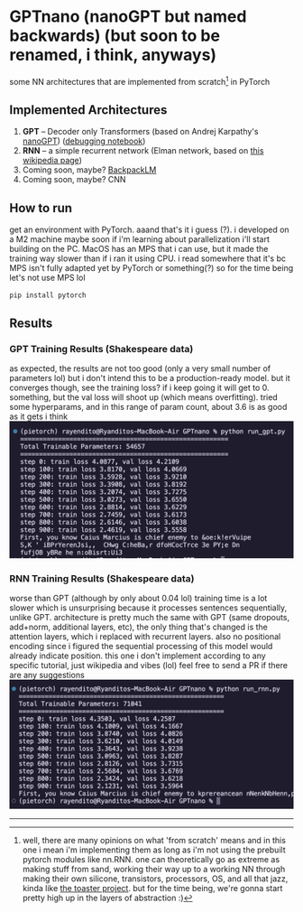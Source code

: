 # GPTnano (nanoGPT but named backwards) (but soon to be renamed, i think, anyways)
some NN architectures that are implemented from scratch[^1] in PyTorch

## Implemented Architectures
1. **GPT** – Decoder only Transformers (based on Andrej Karpathy's [nanoGPT](https://github.com/karpathy/nanoGPT)) ([debugging notebook](https://colab.research.google.com/drive/1y9XAKnat5iWr3H4jsWgqDsW6frrm9_sy?usp=sharing))
2. **RNN** – a simple recurrent network (Elman network, based on [this wikipedia page](https://en.wikipedia.org/wiki/Recurrent_neural_network))
3. Coming soon, maybe? [BackpackLM](https://arxiv.org/abs/2305.16765)
3. Coming soon, maybe? CNN

## How to run
get an environment with PyTorch. aaand that's it i guess (?). i developed on a M2 machine maybe soon if i'm learning about parallelization i'll start building on the PC. MacOS has an MPS that i can use, but it made the training way slower than if i ran it using CPU. i read somewhere that it's bc MPS isn't fully adapted yet by PyTorch or something(?) so for the time being let's not use MPS lol
```
pip install pytorch
```

## Results
### GPT Training Results (Shakespeare data)
as expected, the results are not too good (only a very small number of parameters lol) but i don't intend this to be a production-ready model. but it converges though, see the training loss? if i keep going it will get to 0. something, but the val loss will shoot up (which means overfitting). tried some hyperparams, and in this range of param count, about 3.6 is as good as it gets i think
![GPT Result](images/gpt_result.png)

### RNN Training Results (Shakespeare data)
worse than GPT (although by only about 0.04 lol) training time is a lot slower which is unsurprising because it processes sentences sequentially, unlike GPT. architecture is pretty much the same with GPT (same dropouts, add+norm, additional layers, etc), the only thing that's changed is the attention layers, which i replaced with recurrent layers. also no positional encoding since i figured the sequential processing of this model would already indicate position. this one i don't implement according to any specific tutorial, just wikipedia and vibes (lol) feel free to send a PR if there are any suggestions
![RNN Result](images/rnn_result.png)

***

[^1]: well, there are many opinions on what 'from scratch' means and in this one i mean i'm implementing them as long as i'm not using the prebuilt pytorch modules like nn.RNN. one can theoretically go as extreme as making stuff from sand, working their way up to a working NN through making their own silicone, transistors, processors, OS, and all that jazz, kinda like [the toaster project](https://www.thomasthwaites.com/the-toaster-project/). but for the time being, we're gonna start pretty high up in the layers of abstraction :)
